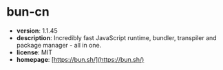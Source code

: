 # bun-cn

- **version**: 1.1.45
- **description**: Incredibly fast JavaScript runtime, bundler, transpiler and package manager - all in one.
- **license**: MIT
- **homepage**: [https://bun.sh/](https://bun.sh/)

